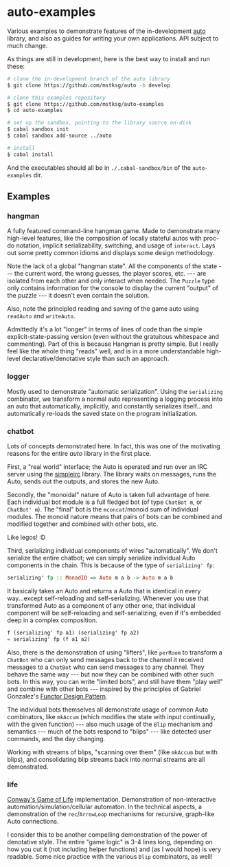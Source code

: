 auto-examples
=============

Various examples to demonstrate features of the in-development [auto][]
library, and also as guides for writing your own applications.  API subject to
much change.

[auto]: https://github.com/mstksg/auto

As things are still in development, here is the best way to install and run
these:

```bash
# clone the in-development branch of the auto library
$ git clone https://github.com/mstksg/auto -b develop

# clone this examples repository
$ git clone https://github.com/mstksg/auto-examples
$ cd auto-examples

# set up the sandbox, pointing to the library source on-disk
$ cabal sandbox init
$ cabal sandbox add-source ../auto

# install
$ cabal install
```

And the executables should all be in `./.cabal-sandbox/bin` of the
`auto-examples` dir.

Examples
--------

### hangman

A fully featured command-line hangman game.  Made to demonstrate many
high-level features, like the composition of locally stateful autos with
proc-do notation, implicit serializability, switching, and usage of
`interact`.  Lays out some pretty common idioms and displays some design
methodology.

Note the lack of a global "hangman state".  All the components of the state
--- the current word, the wrong guesses, the player scores, etc. --- are
isolated from each other and only interact when needed.  The `Puzzle` type only
contains information for the console to display the current "output" of the
puzzle --- it doesn't even contain the solution.

Also, note the principled reading and saving of the game auto using `readAuto`
and `writeAuto`.

Admittedly it's a lot "longer" in terms of lines of code than the simple
explicit-state-passing version (even without the gratuitous whitespace and
commenting).  Part of this is because Hangman is pretty simple.  But I really
feel like the whole thing "reads" well, and is in a more understandable
high-level declarative/denotative style than such an approach.

### logger

Mostly used to demonstrate "automatic serialization".  Using the `serializing`
combinator, we transform a normal auto representing a logging process into an
auto that automatically, implicitly, and constantly serializes itself...and
automatically re-loads the saved state on the program initialization.

### chatbot

Lots of concepts demonstrated here.  In fact, this was one of the motivating
reasons for the entire *auto* library in the first place.

First, a "real world" interface; the Auto is operated and run over an IRC
server using the [simpleirc][] library.  The library waits on messages, runs
the Auto, sends out the outputs, and stores the new Auto.

[simpleirc]: http://hackage.haskell.org/package/simpleirc

Secondly, the "monoidal" nature of Auto is taken full advantage of here. Each
individual bot module is a full fledged bot (of type `ChatBot m`, or `ChatBot'
m`).  The "final" bot is the `mconcat`/monoid sum of individual modules.  The
monoid nature means that pairs of bots can be combined and modified together
and combined with other bots, etc.

Like legos! :D

Third, serializing individual components of wires "automatically".  We don't
serialize the entire chatbot; we can simply serialize individual Auto
components in the chain.  This is because of the type of `serializing' fp`:

```haskell
serializing' fp :: MonadIO => Auto m a b -> Auto m a b
```

It basically takes an Auto and returns a Auto that is identical in every
way...except self-reloading and self-serializing.  Whenever you use that
transformed Auto as a component of any other one, that individual component
will be self-reloading and self-serializing, even if it's embedded deep in a
complex composition.

```haskell
f (serializing' fp a1) (serializing' fp a2)
= serializing' fp (f a1 a2)
```

Also, there is the demonstration of using "lifters", like `perRoom` to
transform a `ChatBot` who can only send messages back to the channel it
received messages to a `ChatBot` who can send messages to any channel.  They
behave the same way --- but now they can be combined with other such bots.  In
this way, you can write "limited bots", and still have them "play well" and
combine with other bots --- inspired by the principles of Gabriel Gonzalez's
[Functor Design Pattern][fdp].

[fdp]: http://www.haskellforall.com/2012/09/the-functor-design-pattern.html

The individual bots themselves all demonstrate usage of common Auto
combinators, like `mkAccum` (which modifies the state with input continually,
with the given function) --- also much usage of the `Blip` mechanism and
semantics --- much of the bots respond to "blips" --- like detected user
commands, and the day changing.

Working with streams of blips, "scanning over them" (like `mkAccum` but with
blips), and consolidating blip streams back into normal streams are all
demonstrated.

### life

[Conway's Game of Life][cgol] implementation.  Demonstration of
non-interactive automation/simulation/cellular automaton.  In the technical
aspects, a demonstration of the `rec`/`ArrowLoop` mechanisms for recursive,
graph-like Auto connections.

I consider this to be another compelling demonstration of the power of
denotative style.  The entire "game logic" is 3-4 lines long, depending on how
you cut it (not including helper functions) and (as I would hope) is very
readable.  Some nice practice with the various `Blip` combinators, as well!

[cgol]: http://en.wikipedia.org/wiki/Conway's_Game_of_Life


